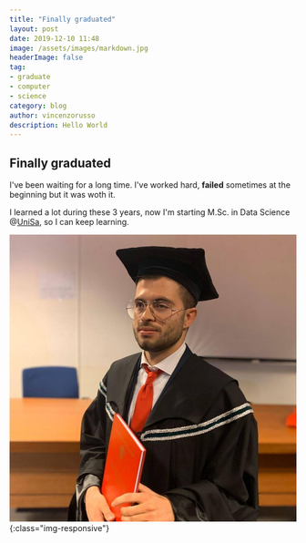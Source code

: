 ```yaml
---
title: "Finally graduated"
layout: post
date: 2019-12-10 11:48
image: /assets/images/markdown.jpg
headerImage: false
tag:
- graduate
- computer 
- science
category: blog
author: vincenzorusso
description: Hello World
---
```


## Finally graduated

I've been waiting for a long time. I've worked hard, **failed** sometimes at the beginning but it was woth it.

I learned a lot during these 3 years, now I'm starting M.Sc. in Data Science @<a href='https://www.unisa.it' target='_blank'>UniSa</a>, so I can keep learning.

![That's me.](/assets/grad.jpg){:class="img-responsive"}

